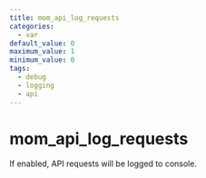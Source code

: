 ```yaml
---
title: mom_api_log_requests
categories:
  - var
default_value: 0
maximum_value: 1
minimum_value: 0
tags:
  - debug
  - logging
  - api
---
```


# mom_api_log_requests

If enabled, API requests will be logged to console.
